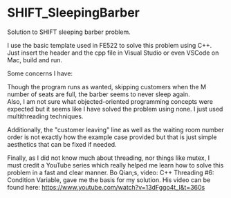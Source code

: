 # SHIFT_SleepingBarber
Solution to SHIFT sleeping barber problem. 

I use the basic template used in FE522 to solve this problem using C++.  Just insert the header and the cpp file in Visual Studio or even VSCode on Mac, build and run. 

Some concerns I have:  

Though the program runs as wanted, skipping customers when the M number of seats are full, the barber seems to never sleep again.  
Also, I am not sure what objected-oriented programming concepts were expected but it seems like I have solved the problem using none.  I just used multithreading techniques.  

Additionally, the "customer leaving" line as well as the waiting room number order is not exactly how the example case provided but that is just simple aesthetics that can be fixed if needed.

Finally, as I did not know much about threading, nor things like mutex, I must credit a YouTube series which really helped me learn how to solve this problem in a fast and clear manner.  Bo Qian;s, video: C++ Threading #6: Condition Variable, gave me the basis for my solution.  His video can be found here: https://www.youtube.com/watch?v=13dFggo4t_I&t=360s
